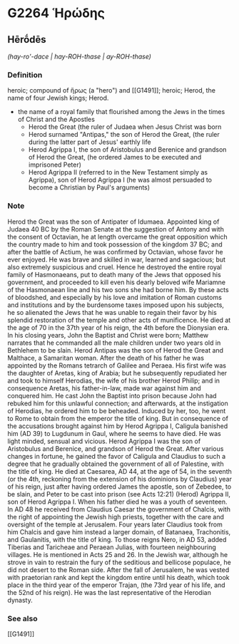 # G2264 Ἡρώδης

## Hērṓdēs

_(hay-ro'-dace | hay-ROH-thase | ay-ROH-thase)_

### Definition

heroic; compound of ἥρως (a "hero") and [[G1491]]; heroic; Herod, the name of four Jewish kings; Herod.

- the name of a royal family that flourished among the Jews in the times of Christ and the Apostles
  - Herod the Great (the ruler of Judaea when Jesus Christ was born
  - Herod surnamed &quot;Antipas,&quot; the son of Herod the Great, (the ruler during the latter part of Jesus' earthly life
  - Herod Agrippa I, the son of Aristobulus and Berenice and grandson of Herod the Great, (he ordered James to be executed and imprisoned Peter)
  - Herod Agrippa II (referred to in the New Testament simply as Agrippa), son of Herod Agrippa I (he was almost persuaded to become a Christian by Paul's arguments)

### Note

Herod the Great was the son of Antipater of Idumaea. Appointed king of Judaea 40 BC by the Roman Senate at the suggestion of Antony and with the consent of Octavian, he at length overcame the great opposition which the country made to him and took possession of the kingdom 37 BC; and after the battle of Actium, he was confirmed by Octavian, whose favor he ever enjoyed. He was brave and skilled in war, learned and sagacious; but also extremely suspicious and cruel. Hence he destroyed the entire royal family of Hasmonaeans, put to death many of the Jews that opposed his government, and proceeded to kill even his dearly beloved wife Mariamne of the Hasmonaean line and his two sons she had borne him. By these acts of bloodshed, and especially by his love and imitation of Roman customs and institutions and by the burdensome taxes imposed upon his subjects, he so alienated the Jews that he was unable to regain their favor by his splendid restoration of the temple and other acts of munificence. He died at the age of 70 in the 37th year of his reign, the 4th before the Dionysian era. In his closing years, John the Baptist and Christ were born; Matthew narrates that he commanded all the male children under two years old in Bethlehem to be slain. Herod Antipas was the son of Herod the Great and Malthace, a Samaritan woman. After the death of his father he was appointed by the Romans tetrarch of Galilee and Peraea. His first wife was the daughter of Aretas, king of Arabia; but he subsequently repudiated her and took to himself Herodias, the wife of his brother Herod Philip; and in consequence Aretas, his father-in-law, made war against him and conquered him. He cast John the Baptist into prison because John had rebuked him for this unlawful connection; and afterwards, at the instigation of Herodias, he ordered him to be beheaded. Induced by her, too, he went to Rome to obtain from the emperor the title of king. But in consequence of the accusations brought against him by Herod Agrippa I, Caligula banished him (AD 39) to Lugdunum in Gaul, where he seems to have died. He was light minded, sensual and vicious. Herod Agrippa I was the son of Aristobulus and Berenice, and grandson of Herod the Great. After various changes in fortune, he gained the favor of Caligula and Claudius to such a degree that he gradually obtained the government of all of Palestine, with the title of king. He died at Caesarea, AD 44, at the age of 54, in the seventh (or the 4th, reckoning from the extension of his dominions by Claudius) year of his reign, just after having ordered James the apostle, son of Zebedee, to be slain, and Peter to be cast into prison (see Acts 12:21) (Herod) Agrippa II, son of Herod Agrippa I. When his father died he was a youth of seventeen. In AD 48 he received from Claudius Caesar the government of Chalcis, with the right of appointing the Jewish high priests, together with the care and oversight of the temple at Jerusalem. Four years later Claudius took from him Chalcis and gave him instead a larger domain, of Batanaea, Trachonitis, and Gaulanitis, with the title of king. To those reigns Nero, in AD 53, added Tiberias and Taricheae and Peraean Julias, with fourteen neighbouring villages. He is mentioned in Acts 25 and 26. In the Jewish war, although he strove in vain to restrain the fury of the seditious and bellicose populace, he did not desert to the Roman side. After the fall of Jerusalem, he was vested with praetorian rank and kept the kingdom entire until his death, which took place in the third year of the emperor Trajan, (the 73rd year of his life, and the 52nd of his reign). He was the last representative of the Herodian dynasty.

### See also

[[G1491]]

